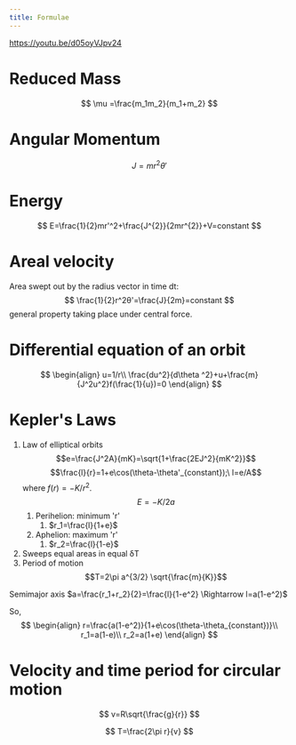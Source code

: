 ```yaml
---
title: Formulae
---
```

https://youtu.be/d05oyVJpv24

# Reduced Mass
$$
\mu =\frac{m_1m_2}{m_1+m_2}
$$

# Angular Momentum

$$
J=mr^2\theta'
$$

# Energy

$$
E=\frac{1}{2}mr'^2+\frac{J^{2}}{2mr^{2}}+V=constant
$$

# Areal velocity

Area swept out by the radius vector in time dt:
$$
\frac{1}{2}r^2θ'=\frac{J}{2m}=constant
$$
general property taking place under central force.

# Differential equation of an orbit

$$
\begin{align}
u=1/r\\
\frac{du^2}{d\theta ^2}+u+\frac{m}{J^2u^2}f(\frac{1}{u})=0
\end{align}
$$

# Kepler's Laws
1. Law of elliptical orbits $$e=\frac{J^2A}{mK}=\sqrt{1+\frac{2EJ^2}{mK^2}}$$ $$\frac{l}{r}=1+e\cos(\theta-\theta'_{constant});\ l=e/A$$ where $f(r)=-K/r^2$. $$E=-K/2a$$
	1. Perihelion: minimum 'r'
		1. $r_1=\frac{l}{1+e}$
	2. Aphelion: maximum 'r'
		1. $r_2=\frac{l}{1-e}$
2. Sweeps equal areas in equal δT
3. Period of motion $$T=2\pi a^{3/2} \sqrt{\frac{m}{K}}$$

Semimajor axis $a=\frac{r_1+r_2}{2}=\frac{l}{1-e^2} \Rightarrow l=a(1-e^2)$

So, 
$$
\begin{align}
r=\frac{a(1-e^2)}{1+e\cos(\theta-\theta_{constant})}\\
r_1=a(1-e)\\
r_2=a(1+e)
\end{align}
$$

# Velocity and time period for circular motion

$$
v=R\sqrt{\frac{g}{r}}
$$

$$
T=\frac{2\pi r}{v}
$$
